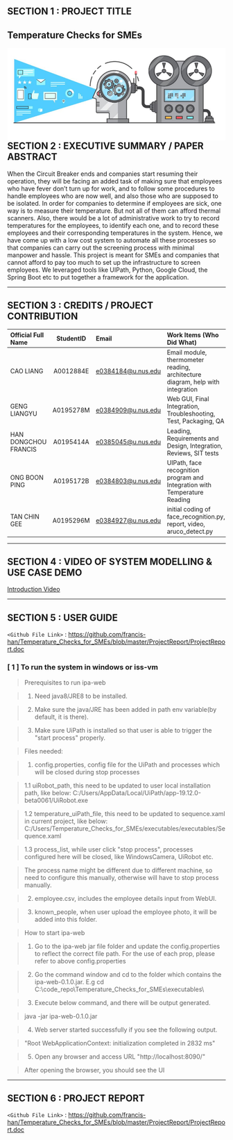 ## SECTION 1 : PROJECT TITLE
## Temperature Checks for SMEs

<img src="Miscellaneous/IPA.JPG"
     style="float: left; margin-right: 0px;" />

---
## SECTION 2 : EXECUTIVE SUMMARY / PAPER ABSTRACT
When the Circuit Breaker ends and companies start resuming their operation, they will be facing an added task of making sure that employees who have fever don’t turn up for work, and to follow some procedures to handle employees who are now well, and also those who are supposed to be isolated.
In order for companies to determine if employees are sick, one way is to measure their temperature. But not all of them can afford thermal scanners. Also, there would be a lot of administrative work to try to record temperatures for the employees, to identify each one, and to record these employees and their corresponding temperatures in the system.
Hence, we have come up with a low cost system to automate all these processes so that companies can carry out the screening process with minimal manpower and hassle.
This project is meant for SMEs and companies that cannot afford to pay too much to set up the infrastructure to screen employees.
We leveraged tools like UIPath, Python, Google Cloud, the Spring Boot etc to put together a framework for the application.

---
## SECTION 3 : CREDITS / PROJECT CONTRIBUTION


| Official Full Name   | StudentID | Email              | Work Items (Who Did What) |                                             
| :------------ |:---------------:| :-----| :-----|
| CAO LIANG            | A0012884E | e0384184@u.nus.edu | Email module, thermometer reading, architecture diagram, help with integration | 
| GENG LIANGYU         | A0195278M | e0384909@u.nus.edu | Web GUI, Final Integration, Troubleshooting, Test, Packaging, QA  | 
| HAN DONGCHOU FRANCIS | A0195414A | e0385045@u.nus.edu | Leading, Requirements and Design, Integration, Reviews, SIT tests  | 
| ONG BOON PING        | A0195172B | e0384803@u.nus.edu | UIPath, face recognition program and Integration with Temperature Reading      | 
| TAN CHIN GEE         | A0195296M | e0384927@u.nus.edu | initial coding of face_recognition.py, report, video, aruco_detect.py |


---
## SECTION 4 : VIDEO OF SYSTEM MODELLING & USE CASE DEMO

[Introduction Video]( https://youtu.be/osvUxGM6XUM)


---
## SECTION 5 : USER GUIDE

`<Github File Link>` : <https://github.com/francis-han/Temperature_Checks_for_SMEs/blob/master/ProjectReport/ProjectReport.doc>

### [ 1 ] To run the system in windows or iss-vm

> Prerequisites to run ipa-web

> 1.	Need java8/JRE8 to be installed.

> 2.	Make sure the java/JRE has been added in path env variable(by default, it is there).

> 3.	Make sure UiPath is installed so that user is able to trigger the "start process" properly.

> Files needed:

> 1. config.properties, config file for the UiPath and processes which will be closed during stop processes

> 1.1 uiRobot_path, this need to be updated to user local installation path, like below: 
C:/Users/AppData/Local/UiPath/app-19.12.0-beta0061/UiRobot.exe

> 1.2 temperature_uiPath_file, this need to be updated to sequence.xaml in current project, like below:
C:/Users/Temperature_Checks_for_SMEs/executables/executables/Sequence.xaml

> 1.3 process_list, while user click "stop process", processes configured here will be closed, like WindowsCamera, UiRobot etc.

> The process name might be different due to different machine, so need to configure this manually, otherwise will have to stop process manually.

> 2. employee.csv, includes the employee details input from WebUI.

> 3. known_people, when user upload the employee photo, it will be added into this folder.

> How to start ipa-web

> 1. Go to the ipa-web jar file folder and update the config.properties to reflect the correct file path. For the use of each prop, please refer to above config.properties

> 2. Go the command window and cd to the folder which contains the ipa-web-0.1.0.jar. E.g cd C:\code_repo\Temperature_Checks_for_SMEs\executables\

> 3. Execute below command, and there will be output generated.

> java -jar ipa-web-0.1.0.jar

> 4. Web server started successfully if you see the following output.

> "Root WebApplicationContext: initialization completed in 2832 ms"

> 5. Open any browser and access URL "http://localhost:8090/"

> After opening the browser, you should see the UI 
 

---
## SECTION 6 : PROJECT REPORT 

`<Github File Link>` : <https://github.com/francis-han/Temperature_Checks_for_SMEs/blob/master/ProjectReport/ProjectReport.doc>


